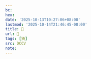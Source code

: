 ```yaml
---
bc:
hex:
date: '2025-10-13T10:27:06+08:00'
lastmod: '2025-10-14T21:46:45-08:00'
title: 􂿑
url: 􂿑
tags: [猗]
src: DCCV
note:
---
```

